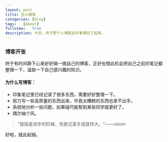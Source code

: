 ```yaml
---
layout:	post
title: 生火做饭
categories:	[blog]
tags:	[About]
fullview:	true
description: 今天，终于把个人博客这件事情捡了起来。
---
```


### 博客开张

终于有时间静下心来好好搞一搞自己的博客，正好也借此机会把自己之前的笔记都整理一下，温故一下自己感兴趣的知识。

#### 为什么写博客：

* 印象笔记里已经记录了很多东西，需要好好整理一下。
* 努力写一些高质量的东西出来，毕竟太糟糕的东西也拿不出手。
* 系统地分析一些问题，如果碰巧能帮到某些同学就更好了。
* 偶尔抽个风。

> "鼓捣是进步的阶梯，但是记录才成就伟大。"——vision

好啦，就此起锅。

